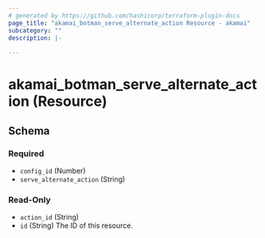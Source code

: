 ```yaml
---
# generated by https://github.com/hashicorp/terraform-plugin-docs
page_title: "akamai_botman_serve_alternate_action Resource - akamai"
subcategory: ""
description: |-
  
---
```


# akamai_botman_serve_alternate_action (Resource)





<!-- schema generated by tfplugindocs -->
## Schema

### Required

- `config_id` (Number)
- `serve_alternate_action` (String)

### Read-Only

- `action_id` (String)
- `id` (String) The ID of this resource.
